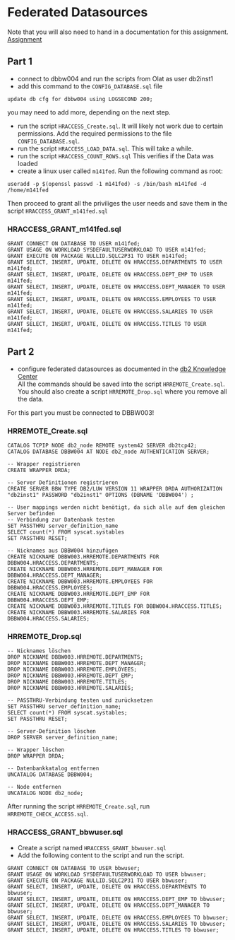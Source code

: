 # Federated Datasources
Note that you will also need to hand in a documentation for this assignment.  
[Assignment](<https://olat.bbw.ch/auth/RepositoryEntry/635961710/CourseNode/107315659184604/path%3D~~75%2DZusatzAufgaben~~Auftrag%5FFederation/0>)

## Part 1
- connect to dbbw004 and run the scripts from Olat as user db2inst1
- add this command to the `CONFIG_DATABASE.sql` file
```
update db cfg for dbbw004 using LOGSECOND 200;
```

 you may need to add more, depending on the next step.

- run the script `HRACCESS_Create.sql`. It will likely not work due to certain permissions. Add the required permissions to the file `CONFIG_DATABASE.sql`.
- run the script `HRACCESS_LOAD_DATA.sql`. This will take a while.
- run the script `HRACCESS_COUNT_ROWS.sql` This verifies if the Data was loaded
- create a linux user called `m141fed`. Run the following command as root:
```
useradd -p $(openssl passwd -1 m141fed) -s /bin/bash m141fed -d /home/m141fed
```  
Then proceed to grant all the priviliges the user needs and save them in the script `HRACCESS_GRANT_m141fed.sql`

### HRACCESS_GRANT_m141fed.sql
```
GRANT CONNECT ON DATABASE TO USER m141fed;
GRANT USAGE ON WORKLOAD SYSDEFAULTUSERWORKLOAD TO USER m141fed;
GRANT EXECUTE ON PACKAGE NULLID.SQLC2P31 TO USER m141fed;
GRANT SELECT, INSERT, UPDATE, DELETE ON HRACCESS.DEPARTMENTS TO USER m141fed;
GRANT SELECT, INSERT, UPDATE, DELETE ON HRACCESS.DEPT_EMP TO USER m141fed;
GRANT SELECT, INSERT, UPDATE, DELETE ON HRACCESS.DEPT_MANAGER TO USER m141fed;
GRANT SELECT, INSERT, UPDATE, DELETE ON HRACCESS.EMPLOYEES TO USER m141fed;
GRANT SELECT, INSERT, UPDATE, DELETE ON HRACCESS.SALARIES TO USER m141fed;
GRANT SELECT, INSERT, UPDATE, DELETE ON HRACCESS.TITLES TO USER m141fed;
```

## Part 2
- configure federated datasources as documented in the [db2 Knowledge Center](https://www.ibm.com/docs/en/db2/11.5?topic=wrapper-configuring-access-db2-data-sources)  
All the commands should be saved into the script `HRREMOTE_Create.sql`. You should also create a script `HRREMOTE_Drop.sql` where you remove all the data.

For this part you must be connected to DBBW003!

### HRREMOTE_Create.sql
```
CATALOG TCPIP NODE db2_node REMOTE system42 SERVER db2tcp42;
CATALOG DATABASE DBBW004 AT NODE db2_node AUTHENTICATION SERVER;

-- Wrapper registrieren
CREATE WRAPPER DRDA;

-- Server Definitionen registrieren
CREATE SERVER BBW TYPE DB2/LUW VERSION 11 WRAPPER DRDA AUTHORIZATION "db2inst1" PASSWORD "db2inst1" OPTIONS (DBNAME 'DBBW004') ;

-- User mappings werden nicht benötigt, da sich alle auf dem gleichen Server befinden
-- Verbindung zur Datenbank testen
SET PASSTHRU server_definition_name
SELECT count(*) FROM syscat.systables
SET PASSTHRU RESET;

-- Nicknames aus DBBW004 hinzufügen
CREATE NICKNAME DBBW003.HRREMOTE.DEPARTMENTS FOR DBBW004.HRACCESS.DEPARTMENTS;
CREATE NICKNAME DBBW003.HRREMOTE.DEPT_MANAGER FOR DBBW004.HRACCESS.DEPT_MANAGER;
CREATE NICKNAME DBBW003.HRREMOTE.EMPLOYEES FOR DBBW004.HRACCESS.EMPLOYEES;
CREATE NICKNAME DBBW003.HRREMOTE.DEPT_EMP FOR DBBW004.HRACCESS.DEPT_EMP;
CREATE NICKNAME DBBW003.HRREMOTE.TITLES FOR DBBW004.HRACCESS.TITLES;
CREATE NICKNAME DBBW003.HRREMOTE.SALARIES FOR DBBW004.HRACCESS.SALARIES;
```

### HRREMOTE_Drop.sql
```
-- Nicknames löschen
DROP NICKNAME DBBW003.HRREMOTE.DEPARTMENTS;
DROP NICKNAME DBBW003.HRREMOTE.DEPT_MANAGER;
DROP NICKNAME DBBW003.HRREMOTE.EMPLOYEES;
DROP NICKNAME DBBW003.HRREMOTE.DEPT_EMP;
DROP NICKNAME DBBW003.HRREMOTE.TITLES;
DROP NICKNAME DBBW003.HRREMOTE.SALARIES;

-- PASSTHRU-Verbindung testen und zurücksetzen
SET PASSTHRU server_definition_name;
SELECT count(*) FROM syscat.systables;
SET PASSTHRU RESET;

-- Server-Definition löschen
DROP SERVER server_definition_name;

-- Wrapper löschen
DROP WRAPPER DRDA;

-- Datenbankkatalog entfernen
UNCATALOG DATABASE DBBW004;

-- Node entfernen
UNCATALOG NODE db2_node;
```

After running the script `HRREMOTE_Create.sql`, run `HRREMOTE_CHECK_ACCESS.sql`.

### HRACCESS_GRANT_bbwuser.sql
- Create a script named `HRACCESS_GRANT_bbwuser.sql`
- Add the following content to the script and run the script.
```
GRANT CONNECT ON DATABASE TO USER bbwuser;
GRANT USAGE ON WORKLOAD SYSDEFAULTUSERWORKLOAD TO USER bbwuser;
GRANT EXECUTE ON PACKAGE NULLID.SQLC2P31 TO USER bbwuser;
GRANT SELECT, INSERT, UPDATE, DELETE ON HRACCESS.DEPARTMENTS TO bbwuser;
GRANT SELECT, INSERT, UPDATE, DELETE ON HRACCESS.DEPT_EMP TO bbwuser;
GRANT SELECT, INSERT, UPDATE, DELETE ON HRACCESS.DEPT_MANAGER TO bbwuser;
GRANT SELECT, INSERT, UPDATE, DELETE ON HRACCESS.EMPLOYEES TO bbwuser;
GRANT SELECT, INSERT, UPDATE, DELETE ON HRACCESS.SALARIES TO bbwuser;
GRANT SELECT, INSERT, UPDATE, DELETE ON HRACCESS.TITLES TO bbwuser;
```
